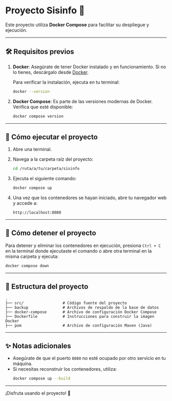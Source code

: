 
# Proyecto Sisinfo 🚀

Este proyecto utiliza **Docker Compose** para facilitar su despliegue y ejecución.

---

## 🛠 Requisitos previos

1. **Docker**: Asegúrate de tener Docker instalado y en funcionamiento. Si no lo tienes, descárgalo desde [Docker](https://www.docker.com/get-started).
   
   Para verificar la instalación, ejecuta en tu terminal:
   ```bash
   docker --version
   ```

2. **Docker Compose**: Es parte de las versiones modernas de Docker. Verifica que esté disponible:
   ```bash
   docker compose version
   ```

---

## 🚀 Cómo ejecutar el proyecto

1. Abre una terminal.

2. Navega a la carpeta raíz del proyecto:
   ```bash
   cd /ruta/a/tu/carpeta/sisinfo
   ```

3. Ejecuta el siguiente comando:
   ```bash
   docker compose up
   ```

4. Una vez que los contenedores se hayan iniciado, abre tu navegador web y accede a:
   ```
   http://localhost:8080
   ```

---

## 🛑 Cómo detener el proyecto

Para detener y eliminar los contenedores en ejecución, presiona `Ctrl + C` en la terminal donde ejecutaste el comando o abre otra terminal en la misma carpeta y ejecuta:

```bash
docker compose down
```

---

## 📂 Estructura del proyecto

```plaintext
.
├── src/                 # Código fuente del proyecto
├── backup               # Archivos de respaldo de la base de datos
├── docker-compose       # Archivo de configuración Docker Compose
├── Dockerfile           # Instrucciones para construir la imagen Docker
├── pom                  # Archivo de configuración Maven (Java)
```

---

## ✨ Notas adicionales

- Asegúrate de que el puerto `8080` no esté ocupado por otro servicio en tu máquina.
- Si necesitas reconstruir los contenedores, utiliza:
  ```bash
  docker compose up --build
  ```

---

¡Disfruta usando el proyecto! 🚀
